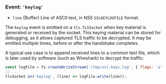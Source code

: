 ### Event: `'keylog'`

<!-- YAML
added:
 - v12.3.0
 - v10.20.0
-->

* `line` {Buffer} Line of ASCII text, in NSS `SSLKEYLOGFILE` format.

The `keylog` event is emitted on a `tls.TLSSocket` when key material
is generated or received by the socket. This keying material can be stored
for debugging, as it allows captured TLS traffic to be decrypted. It may
be emitted multiple times, before or after the handshake completes.

A typical use case is to append received lines to a common text file, which
is later used by software (such as Wireshark) to decrypt the traffic:

```js
const logFile = fs.createWriteStream('/tmp/ssl-keys.log', { flags: 'a' });
// ...
tlsSocket.on('keylog', (line) => logFile.write(line));
```
